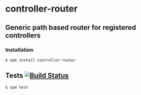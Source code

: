 # controller-router
## Generic path based router for registered controllers

### Installation

	$ npm install controller-router

## Tests [![Build Status](https://travis-ci.org/medikoo/controller-router.svg)](https://travis-ci.org/medikoo/controller-router)

	$ npm test

